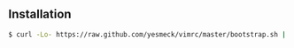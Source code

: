 Installation
---
``` bash
$ curl -Lo- https://raw.github.com/yesmeck/vimrc/master/bootstrap.sh | bash
```
